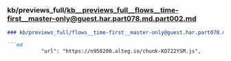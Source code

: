 ### kb/previews_full/kb__previews_full__flows__time-first__master-only@guest.har.part078.md.part002.md

```md
### kb/previews_full/flows__time-first__master-only@guest.har.part078.md (part 002)

```md
           "url": "https://n958200.alteg.io/chunk-KO722YSM.js",
```

```

```
